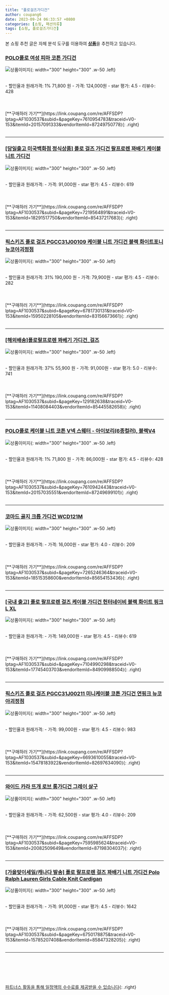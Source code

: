 ```yaml
---
title: "폴로걸즈가디건"
author: coupang6
date: 2023-09-24 06:33:57 +0800
categories: [쇼핑, 패션의류]
tags: [쇼핑, 폴로걸즈가디건]
---
```


본 쇼핑 추천 글은 자체 분석 도구를 이용하여 [**상품**](https://link.coupang.com/a/bao1ui)을 추천하고 있습니다.

### [POLO폴로 여성 피마 코튼 가디건](https://link.coupang.com/re/AFFSDP?lptag=AF1030537&subid=&pageKey=7610954783&traceid=V0-153&itemId=20157091333&vendorItemId=87249750778)

![상품이미지](https://thumbnail8.coupangcdn.com/thumbnails/remote/230x230ex/image/vendor_inventory/a632/20dc9b53af7e098001ebaea8dea1e60ed4a4746a9edd90a1addf2ff5af7d.jpg){: width="300" height="300" .w-50 .left}


<br>
- 할인율과 원래가격: 1%  71,800   원
- 가격: 124,000원
- star 평가: 4.5
- 리뷰수: 428
<br>
<br>
<br>
<br>
[**구매하러 가기**](https://link.coupang.com/re/AFFSDP?lptag=AF1030537&subid=&pageKey=7610954783&traceid=V0-153&itemId=20157091333&vendorItemId=87249750778){: .right}
<br>
<br>

---

### [[당일출고 미국백화점 정식상품] 폴로 걸즈 가디건 랄프로렌 꽈배기 케이블니트 가디건](https://link.coupang.com/re/AFFSDP?lptag=AF1030537&subid=&pageKey=7219564891&traceid=V0-153&itemId=18291517750&vendorItemId=85437217683)

![상품이미지](https://thumbnail9.coupangcdn.com/thumbnails/remote/230x230ex/image/vendor_inventory/2783/6146353935bf52c058df90e581e85aecb3bac165b52bdc795f1518d39a22.jpg){: width="300" height="300" .w-50 .left}


<br>
- 할인율과 원래가격: 
- 가격: 91,000원
- star 평가: 4.5
- 리뷰수: 619
<br>
<br>
<br>
<br>
[**구매하러 가기**](https://link.coupang.com/re/AFFSDP?lptag=AF1030537&subid=&pageKey=7219564891&traceid=V0-153&itemId=18291517750&vendorItemId=85437217683){: .right}
<br>
<br>

---

### [픽스키즈 폴로 걸즈 PGCC31J00109 케이블 니트 가디건 블랙 화이트포니 뉴코아괴정점](https://link.coupang.com/re/AFFSDP?lptag=AF1030537&subid=&pageKey=6781730131&traceid=V0-153&itemId=15950228105&vendorItemId=83156673661)

![상품이미지](https://thumbnail6.coupangcdn.com/thumbnails/remote/230x230ex/image/vendor_inventory/18f9/3e98570b2a490d6a4490abb18b9425a8ecd70dfd1a5f1433e17a01a55f54.jpg){: width="300" height="300" .w-50 .left}


<br>
- 할인율과 원래가격: 31%  190,000   원
- 가격: 79,900원
- star 평가: 4.5
- 리뷰수: 282
<br>
<br>
<br>
<br>
[**구매하러 가기**](https://link.coupang.com/re/AFFSDP?lptag=AF1030537&subid=&pageKey=6781730131&traceid=V0-153&itemId=15950228105&vendorItemId=83156673661){: .right}
<br>
<br>

---

### [[해외배송]폴로랄프로렌 꽈베기 가디건_걸즈](https://link.coupang.com/re/AFFSDP?lptag=AF1030537&subid=&pageKey=129182638&traceid=V0-153&itemId=11408084403&vendorItemId=85445582658)

![상품이미지](https://thumbnail9.coupangcdn.com/thumbnails/remote/230x230ex/image/vendor_inventory/2783/6146353935bf52c058df90e581e85aecb3bac165b52bdc795f1518d39a22.jpg){: width="300" height="300" .w-50 .left}


<br>
- 할인율과 원래가격: 37%  55,900   원
- 가격: 91,000원
- star 평가: 5.0
- 리뷰수: 741
<br>
<br>
<br>
<br>
[**구매하러 가기**](https://link.coupang.com/re/AFFSDP?lptag=AF1030537&subid=&pageKey=129182638&traceid=V0-153&itemId=11408084403&vendorItemId=85445582658){: .right}
<br>
<br>

---

### [POLO폴로 케이블 니트 코튼 V넥 스웨터 - 아이보리(6종컬러), 블랙V4](https://link.coupang.com/re/AFFSDP?lptag=AF1030537&subid=&pageKey=7610942443&traceid=V0-153&itemId=20157035551&vendorItemId=87249699101)

![상품이미지](https://thumbnail8.coupangcdn.com/thumbnails/remote/230x230ex/image/vendor_inventory/76d6/ee9b1d8c1c941f918d592e6843e7b041cbcc7d3b584c3afc68dabbbc2330.JPG){: width="300" height="300" .w-50 .left}


<br>
- 할인율과 원래가격: 1%  71,800   원
- 가격: 86,000원
- star 평가: 4.5
- 리뷰수: 428
<br>
<br>
<br>
<br>
[**구매하러 가기**](https://link.coupang.com/re/AFFSDP?lptag=AF1030537&subid=&pageKey=7610942443&traceid=V0-153&itemId=20157035551&vendorItemId=87249699101){: .right}
<br>
<br>

---

### [코마드 골지 크롭 가디건 WCD121M](https://link.coupang.com/re/AFFSDP?lptag=AF1030537&subid=&pageKey=7265246364&traceid=V0-153&itemId=18515358600&vendorItemId=85654153436)

![상품이미지](https://thumbnail8.coupangcdn.com/thumbnails/remote/230x230ex/image/vendor_inventory/790b/ae3533aaa79e9471767723a388d5860a5e36b0dc4e5e0dbf17c91bd4a1c9.jpg){: width="300" height="300" .w-50 .left}


<br>
- 할인율과 원래가격: 
- 가격: 16,000원
- star 평가: 4.0
- 리뷰수: 209
<br>
<br>
<br>
<br>
[**구매하러 가기**](https://link.coupang.com/re/AFFSDP?lptag=AF1030537&subid=&pageKey=7265246364&traceid=V0-153&itemId=18515358600&vendorItemId=85654153436){: .right}
<br>
<br>

---

### [[국내 출고] 폴로 랄프로렌 걸즈 케이블 가디건 헌터네이비 블랙 화이트 핑크 L XL](https://link.coupang.com/re/AFFSDP?lptag=AF1030537&subid=&pageKey=7104990298&traceid=V0-153&itemId=17745403703&vendorItemId=84909988504)

![상품이미지](https://thumbnail10.coupangcdn.com/thumbnails/remote/230x230ex/image/vendor_inventory/8236/c4938a700e0f69a436ae460e54482f8a697fed1b3a081f7a44fe00e626fe.jpg){: width="300" height="300" .w-50 .left}


<br>
- 할인율과 원래가격: 
- 가격: 149,000원
- star 평가: 4.5
- 리뷰수: 619
<br>
<br>
<br>
<br>
[**구매하러 가기**](https://link.coupang.com/re/AFFSDP?lptag=AF1030537&subid=&pageKey=7104990298&traceid=V0-153&itemId=17745403703&vendorItemId=84909988504){: .right}
<br>
<br>

---

### [픽스키즈 폴로 걸즈 PGCC31J00211 미니케이블 코튼 가디건 연핑크 뉴코아괴정점](https://link.coupang.com/re/AFFSDP?lptag=AF1030537&subid=&pageKey=6693610055&traceid=V0-153&itemId=15478183922&vendorItemId=82697634090)

![상품이미지](https://thumbnail9.coupangcdn.com/thumbnails/remote/230x230ex/image/vendor_inventory/b659/1aef1d6c9554c10ee079151abe12dbf3ce2ba6e8581c51865b67132afa57.jpg){: width="300" height="300" .w-50 .left}


<br>
- 할인율과 원래가격: 
- 가격: 99,000원
- star 평가: 4.5
- 리뷰수: 983
<br>
<br>
<br>
<br>
[**구매하러 가기**](https://link.coupang.com/re/AFFSDP?lptag=AF1030537&subid=&pageKey=6693610055&traceid=V0-153&itemId=15478183922&vendorItemId=82697634090){: .right}
<br>
<br>

---

### [와이드 카라 뜨개 로브 롱가디건 그레이 살구](https://link.coupang.com/re/AFFSDP?lptag=AF1030537&subid=&pageKey=7595985624&traceid=V0-153&itemId=20082509649&vendorItemId=87198304037)

![상품이미지](https://thumbnail10.coupangcdn.com/thumbnails/remote/230x230ex/image/vendor_inventory/52d5/a4b0f9d76b8dbd97756b4af676d4fe7ddb57a11512ba4ee50f689cdef3c5.png){: width="300" height="300" .w-50 .left}


<br>
- 할인율과 원래가격: 
- 가격: 62,500원
- star 평가: 4.0
- 리뷰수: 209
<br>
<br>
<br>
<br>
[**구매하러 가기**](https://link.coupang.com/re/AFFSDP?lptag=AF1030537&subid=&pageKey=7595985624&traceid=V0-153&itemId=20082509649&vendorItemId=87198304037){: .right}
<br>
<br>

---

### [[가을맞이세일/캐나다 발송] 폴로 랄프로렌 걸즈 꽈배기 니트 가디건 Polo Ralph Lauren Girls Cable Knit Cardigan](https://link.coupang.com/re/AFFSDP?lptag=AF1030537&subid=&pageKey=6750178875&traceid=V0-153&itemId=15785207408&vendorItemId=85847328205)

![상품이미지](https://thumbnail10.coupangcdn.com/thumbnails/remote/230x230ex/image/vendor_inventory/91c0/501b0f3d58931e99a60f0b450356103b4226a4a24e2ce6f36cb235a6b91e.jpg){: width="300" height="300" .w-50 .left}


<br>
- 할인율과 원래가격: 
- 가격: 91,000원
- star 평가: 4.5
- 리뷰수: 1642
<br>
<br>
<br>
<br>
[**구매하러 가기**](https://link.coupang.com/re/AFFSDP?lptag=AF1030537&subid=&pageKey=6750178875&traceid=V0-153&itemId=15785207408&vendorItemId=85847328205){: .right}
<br>
<br>

---
<br><br><br><br><br> [파트너스 활동을 통해 일정액의 수수료를 제공받을 수 있습니다](https://link.coupang.com/a/bao1ui){: .right}